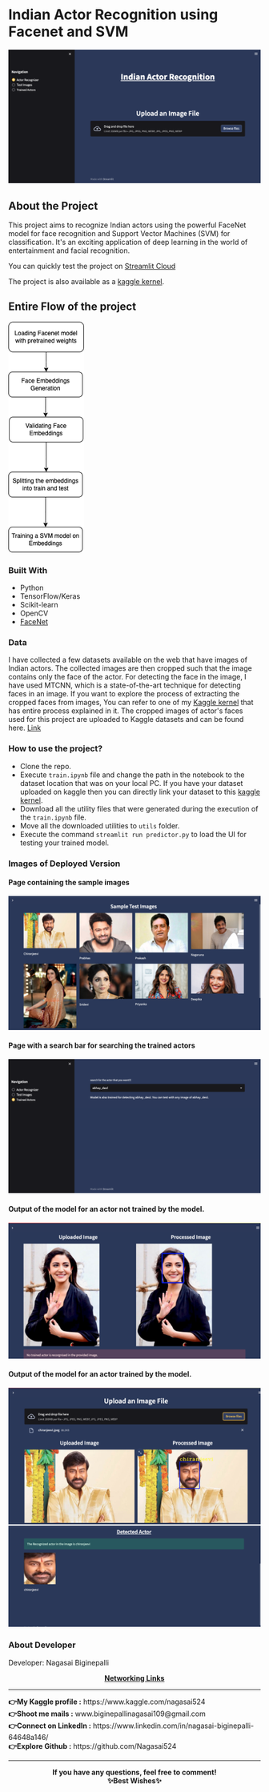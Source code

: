 # Indian Actor Recognition using Facenet and SVM
![Home Page](https://github.com/Nagasai524/indianActorRecognition/blob/main/readme_images/1.png)
## About the Project

This project aims to recognize Indian actors using the powerful FaceNet model for face recognition and Support Vector Machines (SVM) for classification. It's an exciting application of deep learning in the world of entertainment and facial recognition. 

You can quickly test the project on [Streamlit Cloud]()

The project is also available as a [kaggle kernel](https://www.kaggle.com/nagasai524/indian-actor-recognition-using-facenet). 

## Entire Flow of the project
![Flow Chart](https://github.com/Nagasai524/indianActorRecognition/blob/main/readme_images/flow_chart.png)

### Built With

- Python
- TensorFlow/Keras
- Scikit-learn
- OpenCV
- [FaceNet](https://github.com/davidsandberg/facenet)

### Data
I have collected a few datasets available on the web that have images of Indian actors. The collected images are then cropped such that the image contains only the face of the actor. For detecting the face in the image, I have used MTCNN, which is a state-of-the-art technique for detecting faces in an image. If you want to explore the process of extracting the cropped faces from images, You can refer to one of my [Kaggle kernel](https://www.kaggle.com/code/nagasai524/cropping-faces-from-indian-actor-images-with-mtcnn) that has entire process explained in it.
The cropped images of actor's faces used for this project are uploaded to Kaggle datasets and can be found here. [Link](https://www.kaggle.com/datasets/nagasai524/indian-actor-faces-for-face-recognition)

### How to use the project?
 - Clone the repo.
 - Execute `train.ipynb` file and change the path in the notebook to the dataset location that was on your local PC. If you have your dataset uploaded on kaggle then you can directly link your dataset to this [kaggle kernel](https://www.kaggle.com/nagasai524/indian-actor-recognition-using-facenet).
 - Download all the utility files that were generated during the execution of the `train.ipynb` file.
 - Move all the downloaded utilities to `utils` folder.
 - Execute the command `streamlit run predictor.py` to load the UI for testing your trained model.
    
### Images of Deployed Version
#### Page containing the sample images
![Flow Chart](https://github.com/Nagasai524/indianActorRecognition/blob/main/readme_images/2.png)
#### Page with a search bar for searching the trained actors
![Flow Chart](https://github.com/Nagasai524/indianActorRecognition/blob/main/readme_images/3.png)
#### Output of the model for an actor not trained by the model.
![Flow Chart](https://github.com/Nagasai524/indianActorRecognition/blob/main/readme_images/4.png)
#### Output of the model for an actor trained by the model.
![Flow Chart](https://github.com/Nagasai524/indianActorRecognition/blob/main/readme_images/5.png)
![Flow Chart](https://github.com/Nagasai524/indianActorRecognition/blob/main/readme_images/6.png)

### About Developer
Developer: Nagasai Biginepalli 
<center><b><u>Networking Links</u></b></center>
<hr></hr>
<b>👉My Kaggle profile :</b> https://www.kaggle.com/nagasai524 <br>
<b>👉Shoot me mails :</b> www.biginepallinagasai109@gmail.com<br>
<b>👉Connect on LinkedIn :</b> https://www.linkedin.com/in/nagasai-biginepalli-64648a146/<br>
<b>👉Explore Github :</b> https://github.com/Nagasai524 <br> 
<hr></hr>
<center> <strong> If you have any questions, feel free to comment! </strong>  <br>
<center> <strong > ✨Best Wishes✨ </strong>
